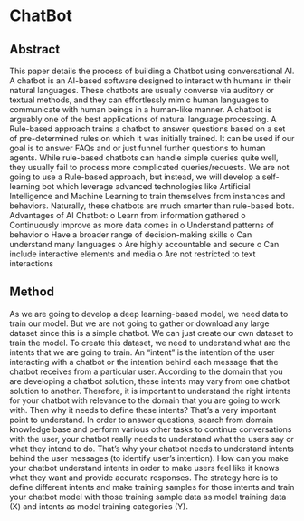 # ChatBot

## Abstract
This paper details the process of building a Chatbot using conversational AI. A chatbot is an AI-based software designed to interact with humans in their natural languages. These chatbots are usually converse via auditory or textual methods, and they can effortlessly mimic human languages to communicate with human beings in a human-like manner. A chatbot is arguably one of the best applications of natural language processing.
A Rule-based approach trains a chatbot to answer questions based on a set of pre-determined rules on which it was initially trained. It can be used if our goal is to answer FAQs and or just funnel further questions to human agents. While rule-based chatbots can handle simple queries quite well, they usually fail to process more complicated queries/requests. We are not going to use a Rule-based approach, but instead, we will develop a self-learning bot which leverage advanced technologies like Artificial Intelligence and Machine Learning to train themselves from instances and behaviors. Naturally, these chatbots are much smarter than rule-based bots. 
Advantages of AI Chatbot:
o	Learn from information gathered
o	Continuously improve as more data comes in
o	Understand patterns of behavior
o	Have a broader range of decision-making skills
o	Can understand many languages
o	Are highly accountable and secure
o	Can include interactive elements and media
o	Are not restricted to text interactions


## Method

As we are going to develop a deep learning-based model, we need data to train our model. But we are not going to gather or download any large dataset since this is a simple chatbot. We can just create our own dataset to train the model. To create this dataset, we need to understand what are the intents that we are going to train. An “intent” is the intention of the user interacting with a chatbot or the intention behind each message that the chatbot receives from a particular user. According to the domain that you are developing a chatbot solution, these intents may vary from one chatbot solution to another. Therefore, it is important to understand the right intents for your chatbot with relevance to the domain that you are going to work with.
Then why it needs to define these intents? That’s a very important point to understand. In order to answer questions, search from domain knowledge base and perform various other tasks to continue conversations with the user, your chatbot really needs to understand what the users say or what they intend to do. That’s why your chatbot needs to understand intents behind the user messages (to identify user’s intention).
How can you make your chatbot understand intents in order to make users feel like it knows what they want and provide accurate responses. The strategy here is to define different intents and make training samples for those intents and train your chatbot model with those training sample data as model training data (X) and intents as model training categories (Y).
